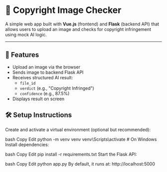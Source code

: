 # 📸 Copyright Image Checker

A simple web app built with **Vue.js** (frontend) and **Flask** (backend API) that allows users to upload an image and checks for copyright infringement using mock AI logic.

---

## 🚀 Features

- Upload an image via the browser
- Sends image to backend Flask API
- Receives structured AI result:
  - `file_id`
  - `verdict` (e.g., "Copyright Infringed")
  - `confidence` (e.g., 87.5%)
- Displays result on screen

## 🛠 Setup Instructions

Create and activate a virtual environment (optional but recommended):

bash
Copy
Edit
python -m venv venv
venv\Scripts\activate   # On Windows
Install dependencies:

bash
Copy
Edit
pip install -r requirements.txt
Start the Flask API:

bash
Copy
Edit
python app.py
By default, it runs at:
http://localhost:5000
